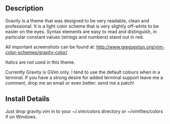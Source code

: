 ## Description

Gravity is a theme that was designed to be very readable, clean and professional. It is a light color scheme that is very slightly off-white to be easier on the eyes. Syntax elements are easy to read and distinguish, in particular constant values (strings and numbers) stand out in red.

All important screenshots can be found at: http://www.gregsexton.org/vim-color-schemes/gravity-color/

Italics are not used in this theme.

Currently Gravity is GVim only. I tend to use the default colours when in a terminal. If you have a strong desire for added terminal support leave me a comment, drop me an email or even better: send me a patch!

## Install Details

Just drop gravity.vim in to your ~/.vim/colors directory or ~/vimfiles/colors if on Windows.
